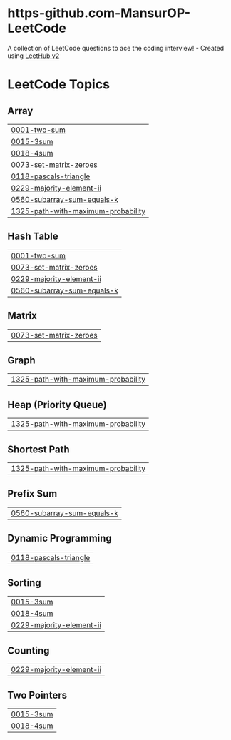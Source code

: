 # https-github.com-MansurOP-LeetCode
A collection of LeetCode questions to ace the coding interview! - Created using [LeetHub v2](https://github.com/arunbhardwaj/LeetHub-2.0)

<!---LeetCode Topics Start-->
# LeetCode Topics
## Array
|  |
| ------- |
| [0001-two-sum](https://github.com/MansurOP/https-github.com-MansurOP-LeetCode/tree/master/0001-two-sum) |
| [0015-3sum](https://github.com/MansurOP/https-github.com-MansurOP-LeetCode/tree/master/0015-3sum) |
| [0018-4sum](https://github.com/MansurOP/https-github.com-MansurOP-LeetCode/tree/master/0018-4sum) |
| [0073-set-matrix-zeroes](https://github.com/MansurOP/https-github.com-MansurOP-LeetCode/tree/master/0073-set-matrix-zeroes) |
| [0118-pascals-triangle](https://github.com/MansurOP/https-github.com-MansurOP-LeetCode/tree/master/0118-pascals-triangle) |
| [0229-majority-element-ii](https://github.com/MansurOP/https-github.com-MansurOP-LeetCode/tree/master/0229-majority-element-ii) |
| [0560-subarray-sum-equals-k](https://github.com/MansurOP/https-github.com-MansurOP-LeetCode/tree/master/0560-subarray-sum-equals-k) |
| [1325-path-with-maximum-probability](https://github.com/MansurOP/https-github.com-MansurOP-LeetCode/tree/master/1325-path-with-maximum-probability) |
## Hash Table
|  |
| ------- |
| [0001-two-sum](https://github.com/MansurOP/https-github.com-MansurOP-LeetCode/tree/master/0001-two-sum) |
| [0073-set-matrix-zeroes](https://github.com/MansurOP/https-github.com-MansurOP-LeetCode/tree/master/0073-set-matrix-zeroes) |
| [0229-majority-element-ii](https://github.com/MansurOP/https-github.com-MansurOP-LeetCode/tree/master/0229-majority-element-ii) |
| [0560-subarray-sum-equals-k](https://github.com/MansurOP/https-github.com-MansurOP-LeetCode/tree/master/0560-subarray-sum-equals-k) |
## Matrix
|  |
| ------- |
| [0073-set-matrix-zeroes](https://github.com/MansurOP/https-github.com-MansurOP-LeetCode/tree/master/0073-set-matrix-zeroes) |
## Graph
|  |
| ------- |
| [1325-path-with-maximum-probability](https://github.com/MansurOP/https-github.com-MansurOP-LeetCode/tree/master/1325-path-with-maximum-probability) |
## Heap (Priority Queue)
|  |
| ------- |
| [1325-path-with-maximum-probability](https://github.com/MansurOP/https-github.com-MansurOP-LeetCode/tree/master/1325-path-with-maximum-probability) |
## Shortest Path
|  |
| ------- |
| [1325-path-with-maximum-probability](https://github.com/MansurOP/https-github.com-MansurOP-LeetCode/tree/master/1325-path-with-maximum-probability) |
## Prefix Sum
|  |
| ------- |
| [0560-subarray-sum-equals-k](https://github.com/MansurOP/https-github.com-MansurOP-LeetCode/tree/master/0560-subarray-sum-equals-k) |
## Dynamic Programming
|  |
| ------- |
| [0118-pascals-triangle](https://github.com/MansurOP/https-github.com-MansurOP-LeetCode/tree/master/0118-pascals-triangle) |
## Sorting
|  |
| ------- |
| [0015-3sum](https://github.com/MansurOP/https-github.com-MansurOP-LeetCode/tree/master/0015-3sum) |
| [0018-4sum](https://github.com/MansurOP/https-github.com-MansurOP-LeetCode/tree/master/0018-4sum) |
| [0229-majority-element-ii](https://github.com/MansurOP/https-github.com-MansurOP-LeetCode/tree/master/0229-majority-element-ii) |
## Counting
|  |
| ------- |
| [0229-majority-element-ii](https://github.com/MansurOP/https-github.com-MansurOP-LeetCode/tree/master/0229-majority-element-ii) |
## Two Pointers
|  |
| ------- |
| [0015-3sum](https://github.com/MansurOP/https-github.com-MansurOP-LeetCode/tree/master/0015-3sum) |
| [0018-4sum](https://github.com/MansurOP/https-github.com-MansurOP-LeetCode/tree/master/0018-4sum) |
<!---LeetCode Topics End-->
